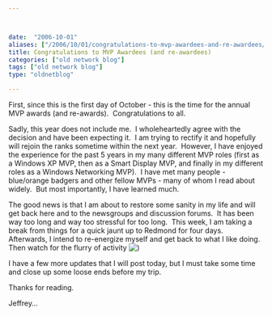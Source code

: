 ```yaml
---



date:  "2006-10-01"
aliases: ["/2006/10/01/congratulations-to-mvp-awardees-and-re-awardees/"]
title: Congratulations to MVP Awardees (and re-awardees)
categories: ["old network blog"]
tags: ["old network blog"]
type: "oldnetblog"

---
```

First, since this is the first day of October - this is the time for the annual MVP awards (and re-awards).  Congratulations to all.


Sadly, this year does not include me.  I wholeheartedly agree with the decision and have been expecting it.  I am trying to rectify it and hopefully will rejoin the ranks sometime within the next year.  However, I have enjoyed the experience for the past 5 years in my many different MVP roles (first as a Windows XP MVP, then as a Smart Display MVP, and finally in my different roles as a Windows Networking MVP).  I have met many people - blue/orange badgers and other fellow MVPs - many of whom I read about widely.  But most importantly, I have learned much.


The good news is that I am about to restore some sanity in my life and will get back here and to the newsgroups and discussion forums.  It has been way too long and way too stressful for too long.  This week, I am taking a break from things for a quick jaunt up to Redmond for four days.  Afterwards, I intend to re-energize myself and get back to what I like doing.  Then watch for the flurry of activity <img src="assets/icon_smile.gif" alt=")" /> 


I have a few more updates that I will post today, but I must take some time and close up some loose ends before my trip.


Thanks for reading.


Jeffrey&#8230;


